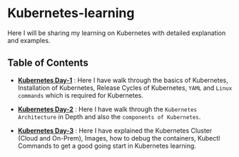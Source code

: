 # Kubernetes-learning

Here I will be sharing my learning on Kubernetes with detailed explanation and examples.

## Table of Contents

- [**Kubernetes Day-1**](/Kubernetes%20Day-1.md) : Here I have walk through the basics of Kubernetes, Installation of Kubernetes, Release Cycles of Kubernetes, `YAML` and `Linux commands` which is required for Kubernetes. 

- [**Kubernetes Day-2**](/Kubernetes%20Day-2.md) : Here I have walk through the `Kubernetes Architecture` in Depth and also the `components of Kubernetes`.

- [**Kubernetes Day-3**](/Kubernetes%20Day-3.md) : Here I have explained the Kubernetes Cluster (Cloud and On-Prem), Images, how to debug the containers, Kubectl Commands to get a good going start in Kubernetes learning.